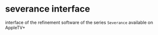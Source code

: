 # severance interface
interface of the refinement software of the series `Severance` available on AppleTV+
